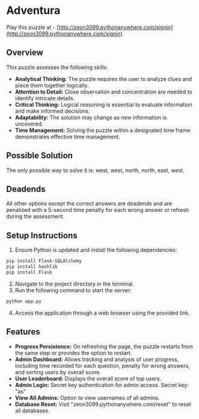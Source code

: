 # Adventura

Play this puzzle at - [http://zeon3099.pythonanywhere.com/signin](http://zeon3099.pythonanywhere.com/signin)

## Overview

This puzzle assesses the following skills:

- **Analytical Thinking:** The puzzle requires the user to analyze clues and piece them together logically.
- **Attention to Detail:** Close observation and concentration are needed to identify intricate details.
- **Critical Thinking:** Logical reasoning is essential to evaluate information and make informed decisions.
- **Adaptability:** The solution may change as new information is uncovered.
- **Time Management:** Solving the puzzle within a designated time frame demonstrates effective time management.

## Possible Solution

The only possible way to solve it is: west, west, north, north, east, west.

## Deadends

All other options except the correct answers are deadends and are penalized with a 5-second time penalty for each wrong answer or refresh during the assessment.

## Setup Instructions

1. Ensure Python is updated and install the following dependencies:

```bash
pip install Flask-SQLAlchemy
pip install hashlib
pip install Flask
```

2. Navigate to the project directory in the terminal.
3. Run the following command to start the server:

```bash
python app.py
```
4. Access the application through a web browser using the provided link.

## Features

- **Progress Persistence:** On refreshing the page, the puzzle restarts from the same step or provides the option to restart.
- **Admin Dashboard:** Allows tracking and analysis of user progress, including time recorded for each question, penalty for wrong answers, and sorting users by overall score.
- **User Leaderboard:** Displays the overall score of top users.
- **Admin Login:** Secret key authentication for admin access. Secret key: "as"
- **View All Admins:** Option to view usernames of all admins.
- **Database Reset:** Visit "zeon3099.pythonanywhere.com/reset" to reset all databases.


